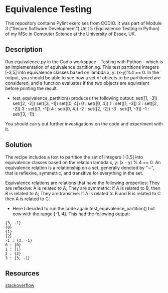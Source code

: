 # Equivalence Testing

This repository contains Pylint exercises from CODIO. It was part of Module 3 (“Secure Software Development”) Unit 5 (Equivalence Testing in Python) of my MSc in Computer Science at the University of Essex, UK.


## Description

Run equivalence.py in the Codio workspace - Testing with Python - which is an implementation of equivalence partitioning. This test partitions integers [-3,5] into equivalence classes based on lambda x, y: (x-y)%4 == 0.
In the output, you should be able to see how a set of objects to be partitioned are considered, and a function evaluates if the two objects are equivalent before printing the result.

* test_equivalence_partition() produces the following output:
set([1, -3]) set([2, -2]) set([3, -1]) set([0, 4]) 0 : set([0, 4]) 1 : set([1, -3]) 2 : set([2, -2]) 3 : set([3, -1]) 4 : set([0, 4]) -2 : set([2, -2]) -3 : set([1, -3]) -1 : set([3, -1])


You should carry out further investigations on the code and experiment with it.

## Solution

The recipe includes a test to partition the set of integers [-3,5] into equivalence classes based on the relation lambda x, y: (x - y) % 4 == 0. An equivalence relation is a relationship on a set, generally denoted by “∼”, that is reflexive, symmetric, and transitive for everything in the set. 

Equivalence relations are relations that have the following properties: They are reflexive: A is related to A; They are symmetric: if A is related to B, then B is related to A; They are transitive: if A is related to B and B is related to C then A is related to C.

* Here I decided to run the code again test_equivalence_partition() but now with the range [-1, 4]. This had the following output:

```
{3, -1}
{0}
{1}
{2}
-1 : {3, -1}
0 : {0}
1 : {1}
2 : {2}
3 : {3, -1}
```

## Resources

[stackoverflow](https://stackoverflow.com/questions/38924421/is-there-a-standard-way-to-partition-an-interable-into-equivalence-classes-given/38924686#38924686)

